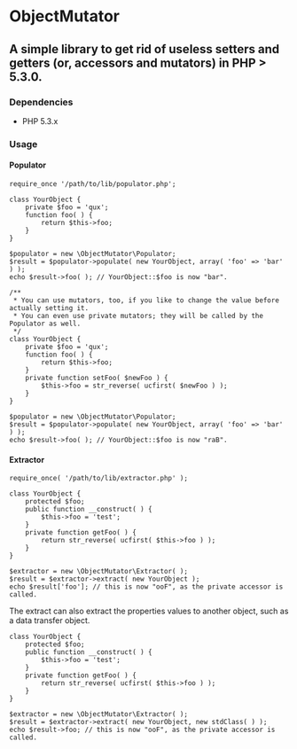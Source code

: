 # ObjectMutator

## A simple library to get rid of useless setters and getters (or, accessors and mutators) in PHP > 5.3.0.

### Dependencies

- PHP 5.3.x

### Usage

#### Populator

	require_once '/path/to/lib/populator.php';

	class YourObject {
		private $foo = 'qux';
		function foo( ) {
			return $this->foo;
		}
	}

	$populator = new \ObjectMutator\Populator;
	$result = $populator->populate( new YourObject, array( 'foo' => 'bar' ) );
	echo $result->foo( ); // YourObject::$foo is now "bar".

	/**
	 * You can use mutators, too, if you like to change the value before actually setting it.
	 * You can even use private mutators; they will be called by the Populator as well.
	 */
	class YourObject {
		private $foo = 'qux';
		function foo( ) {
			return $this->foo;
		}
		private function setFoo( $newFoo ) {
			$this->foo = str_reverse( ucfirst( $newFoo ) );
		}
	}

	$populator = new \ObjectMutator\Populator;
	$result = $populator->populate( new YourObject, array( 'foo' => 'bar' ) );
	echo $result->foo( ); // YourObject::$foo is now "raB".

#### Extractor

	require_once( '/path/to/lib/extractor.php' );

	class YourObject {
		protected $foo;
		public function __construct( ) {
			$this->foo = 'test';
		}
		private function getFoo( ) {
			return str_reverse( ucfirst( $this->foo ) );
		}
	}

    $extractor = new \ObjectMutator\Extractor( );
	$result = $extractor->extract( new YourObject );
	echo $result['foo']; // this is now "ooF", as the private accessor is called.

The extract can also extract the properties values to another object, such as a
data transfer object.


	class YourObject {
		protected $foo;
		public function __construct( ) {
			$this->foo = 'test';
		}
		private function getFoo( ) {
			return str_reverse( ucfirst( $this->foo ) );
		}
	}

    $extractor = new \ObjectMutator\Extractor( );
	$result = $extractor->extract( new YourObject, new stdClass( ) );
	echo $result->foo; // this is now "ooF", as the private accessor is called.
